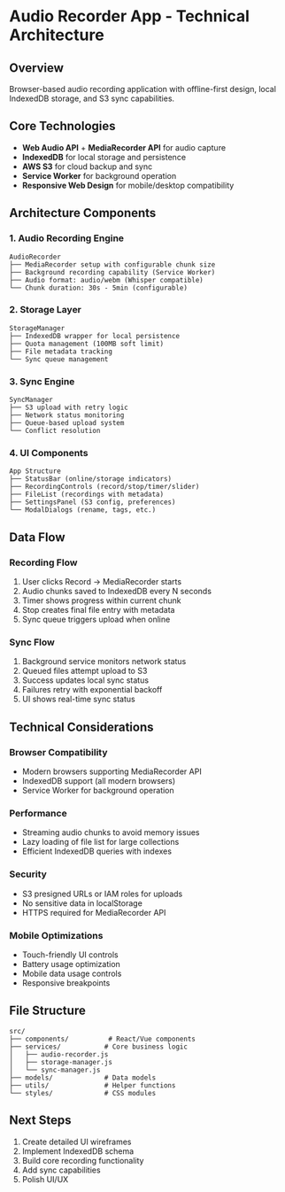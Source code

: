 # Audio Recorder App - Technical Architecture

## Overview
Browser-based audio recording application with offline-first design, local IndexedDB storage, and S3 sync capabilities.

## Core Technologies
- **Web Audio API** + **MediaRecorder API** for audio capture
- **IndexedDB** for local storage and persistence
- **AWS S3** for cloud backup and sync
- **Service Worker** for background operation
- **Responsive Web Design** for mobile/desktop compatibility

## Architecture Components

### 1. Audio Recording Engine
```
AudioRecorder
├── MediaRecorder setup with configurable chunk size
├── Background recording capability (Service Worker)
├── Audio format: audio/webm (Whisper compatible)
└── Chunk duration: 30s - 5min (configurable)
```

### 2. Storage Layer
```
StorageManager
├── IndexedDB wrapper for local persistence
├── Quota management (100MB soft limit)
├── File metadata tracking
└── Sync queue management
```

### 3. Sync Engine
```
SyncManager
├── S3 upload with retry logic
├── Network status monitoring
├── Queue-based upload system
└── Conflict resolution
```

### 4. UI Components
```
App Structure
├── StatusBar (online/storage indicators)
├── RecordingControls (record/stop/timer/slider)
├── FileList (recordings with metadata)
├── SettingsPanel (S3 config, preferences)
└── ModalDialogs (rename, tags, etc.)
```

## Data Flow

### Recording Flow
1. User clicks Record → MediaRecorder starts
2. Audio chunks saved to IndexedDB every N seconds
3. Timer shows progress within current chunk
4. Stop creates final file entry with metadata
5. Sync queue triggers upload when online

### Sync Flow
1. Background service monitors network status
2. Queued files attempt upload to S3
3. Success updates local sync status
4. Failures retry with exponential backoff
5. UI shows real-time sync status

## Technical Considerations

### Browser Compatibility
- Modern browsers supporting MediaRecorder API
- IndexedDB support (all modern browsers)
- Service Worker for background operation

### Performance
- Streaming audio chunks to avoid memory issues
- Lazy loading of file list for large collections
- Efficient IndexedDB queries with indexes

### Security
- S3 presigned URLs or IAM roles for uploads
- No sensitive data in localStorage
- HTTPS required for MediaRecorder API

### Mobile Optimizations
- Touch-friendly UI controls
- Battery usage optimization
- Mobile data usage controls
- Responsive breakpoints

## File Structure
```
src/
├── components/          # React/Vue components
├── services/           # Core business logic
│   ├── audio-recorder.js
│   ├── storage-manager.js
│   └── sync-manager.js
├── models/             # Data models
├── utils/              # Helper functions
└── styles/             # CSS modules
```

## Next Steps
1. Create detailed UI wireframes
2. Implement IndexedDB schema
3. Build core recording functionality
4. Add sync capabilities
5. Polish UI/UX